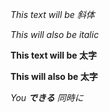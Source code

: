 *This text will be 斜体*

_This will also be italic_

**This text will be 太字**

__This will also be 太字__

_You **できる** 同時に_
